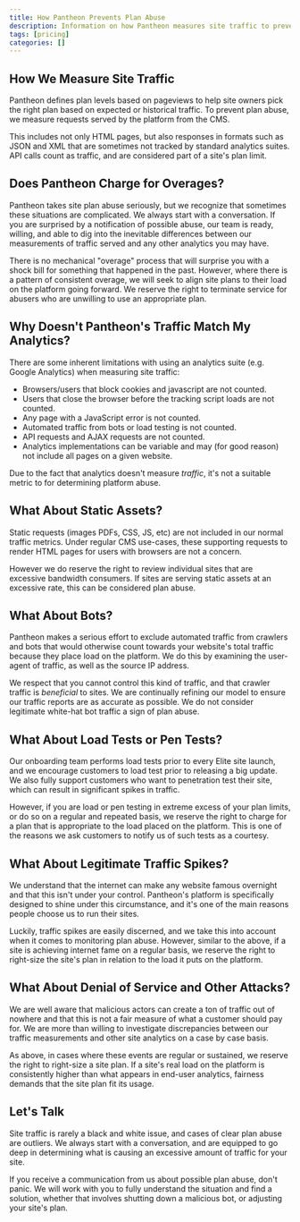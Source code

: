 ```yaml
---
title: How Pantheon Prevents Plan Abuse
description: Information on how Pantheon measures site traffic to prevent plan abuse
tags: [pricing]
categories: []
---
```


## How We Measure Site Traffic

Pantheon defines plan levels based on pageviews to help site owners pick the right plan based on expected or historical traffic. To prevent plan abuse, we measure requests served by the platform from the CMS. 

This includes not only HTML pages, but also responses in formats such as JSON and XML that are sometimes not tracked by standard analytics suites. API calls count as traffic, and are considered part of a site's plan limit.

## Does Pantheon Charge for Overages?

Pantheon takes site plan abuse seriously, but we recognize that sometimes these situations are complicated. We always start with a conversation. If you are surprised by a notification of possible abuse, our team is ready, willing, and able to dig into the inevitable differences between our measurements of traffic served and any other analytics you may have.

There is no mechanical "overage" process that will surprise you with a shock bill for something that happened in the past. However, where there is a pattern of consistent overage, we will seek to align site plans to their load on the platform going forward. We reserve the right to terminate service for abusers who are unwilling to use an appropriate plan.

## Why Doesn't Pantheon's Traffic Match My Analytics?

There are some inherent limitations with using an analytics suite (e.g. Google Analytics) when measuring site traffic:

 - Browsers/users that block cookies and javascript are not counted.
 - Users that close the browser before the tracking script loads are not counted.
 - Any page with a JavaScript error is not counted.
 - Automated traffic from bots or load testing is not counted.
 - API requests and AJAX requests are not counted.
 - Analytics implementations can be variable and may (for good reason) not include all pages on a given website.

Due to the fact that analytics doesn't measure _traffic_, it's not a suitable metric to for determining platform abuse.

## What About Static Assets?

Static requests (images PDFs, CSS, JS, etc) are not included in our normal traffic metrics. Under regular CMS use-cases, these supporting requests to render HTML pages for users with browsers are not a concern.

However we do reserve the right to review individual sites that are excessive bandwidth consumers. If sites are serving static assets at an excessive rate, this can be considered plan abuse.

## What About Bots?

Pantheon makes a serious effort to exclude automated traffic from crawlers and bots that would otherwise count towards your website's total traffic because they place load on the platform. We do this by examining the user-agent of traffic, as well as the source IP address.

We respect that you cannot control this kind of traffic, and that crawler traffic is _beneficial_ to sites. We are continually refining our model to ensure our traffic reports are as accurate as possible. We do not consider legitimate white-hat bot traffic a sign of plan abuse.

## What About Load Tests or Pen Tests?

Our onboarding team performs load tests prior to every Elite site launch, and we encourage customers to load test prior to releasing a big update. We also fully support customers who want to penetration test their site, which can result in significant spikes in traffic.

However, if you are load or pen testing in extreme excess of your plan limits, or do so on a regular and repeated basis, we reserve the right to charge for a plan that is appropriate to the load placed on the platform. This is one of the reasons we ask customers to notify us of such tests as a courtesy. 

## What About Legitimate Traffic Spikes?

We understand that the internet can make any website famous overnight and that this isn't under your control. Pantheon's platform is specifically designed to shine under this circumstance, and it's one of the main reasons people choose us to run their sites. 

Luckily, traffic spikes are easily discerned, and we take this into account when it comes to monitoring plan abuse. However, similar to the above, if a site is achieving internet fame on a regular basis, we reserve the right to right-size the site's plan in relation to the load it puts on the platform. 

## What About Denial of Service and Other Attacks?

We are well aware that malicious actors can create a ton of traffic out of nowhere and that this is not a fair measure of what a customer should pay for. We are more than willing to investigate discrepancies between our traffic measurements and other site analytics on a case by case basis.

As above, in cases where these events are regular or sustained, we reserve the right to right-size a site plan. If a site's real load on the platform is consistently higher than what appears in end-user analytics, fairness demands that the site plan fit its usage.

## Let's Talk

Site traffic is rarely a black and white issue, and cases of clear plan abuse are outliers. We always start with a conversation, and are equipped to go deep in determining what is causing an excessive amount of traffic for your site.

If you receive a communication from us about possible plan abuse, don't panic. We will work with you to fully understand the situation and find a solution, whether that involves shutting down a malicious bot, or adjusting your site's plan.
